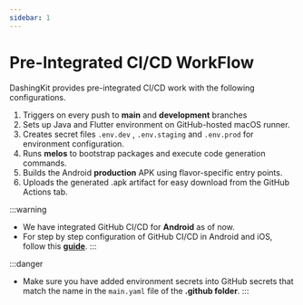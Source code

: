 ```yaml
---
sidebar: 1
---
```


# Pre-Integrated CI/CD WorkFlow 

DashingKit provides pre-integrated CI/CD work with the following configurations.

1. Triggers on every push to **main** and **development** branches
2. Sets up Java and Flutter environment on GitHub-hosted macOS runner.
3. Creates secret files `.env.dev` , `.env.staging` and `.env.prod` for environment configuration.
4. Runs **melos** to bootstrap packages and execute code generation commands.
5. Builds the Android **production** APK using flavor-specific entry points.
6. Uploads the generated .apk artifact for easy download from the GitHub Actions tab.

:::warning
- We have integrated GitHub CI/CD for **Android** as of now.
- For step by step configuration of GitHub CI/CD in Android and iOS, follow this [**guide**](https://colorful-dinosaur-b59.notion.site/CI-CD-in-Flutter-1a6d70f4b3fc80459deefbda2fb0818d).
:::

:::danger
- Make sure you have added environment secrets into GitHub secrets that match the name in the `main.yaml` file of the **.github folder**.
:::